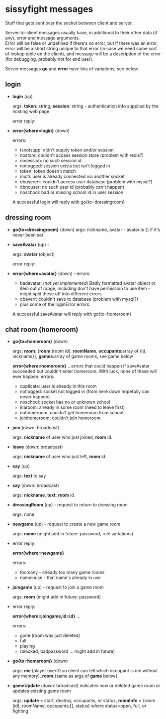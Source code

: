 # sissyfight messages

Stuff that gets sent over the socket between client and server.  

Server-to-client messages usually have, in additional to their other data (if any), error and message arguments.  
Error will be false or undefined if there's no error, but if there was an error, error will be a short string 
unique to that error (in case we need some sort of lookup table on the client), and message will be a description
of the error (for debugging, probably not for end user).

Server messages **go** and **error** have lots of variations, see below.

## login

*	**login** (up)

	args: **token**: string, **session**: string - authentication info supplied by the hosting web page
	
	error reply:
	
*	**error{where=login}** (down)

	errors:
	* tsnotsupp: didn't supply token and/or session
	* nostore: couldn't access session store (problem with redis?)
	* nosession: no such session id
	* notlogged: session exists but isn't logged in
	* token: token doesn't match
	* multi: user is already connected via another socket
	* dbusererr: couldn't access user database (problem with mysql?)
	* dbnouser: no such user id (probably can't happen)
	* noschool: bad or missing school id in user session
	
	A successful login will reply with go{to=dressingroom}
	
## dressing room

*	**go{to=dressingroom}** (down)
	args: nickname, avatar - avatar is {} if it's never been set
	
*	**saveAvatar** (up) -

	args: **avatar** (object)
	
	error reply:

*	**error{where=avatar}** (down) -
	errors:
	* badavatar: (*not yet implemented*) Badly formatted avatar object or item out of range, including don't have permission to use item - might split these off into different errors
	* dbaverr: couldn't save to database (problem with mysql?)
	* plus some of the loginError errors.
	
	A successful saveAvatar will reply with go{to=homeroom}

## chat room (homeroom)
	
*	**go{to=homeroom}** (down)

	args: **room**: {**room** (room id), **roomName**, **occupants**:array of {id, nickname}}, **games**:array of game rooms, see game below
	
	**error{where=homeroom}** ...errors that could happen if saveAvatar succeeded but couldn't enter homeroom. With luck, none of these will ever happen.
	errors:
	* duplicate: user is already in this room
	* notlogged: socket not logged in (from here down hopefully can never happen)
	* noschool: socket has no or unknown school	
	* inaroom: already in some room (need to leave first)
	* nohomeroom: couldn't get homeroom from school
	* joinhomeroom: couldn't join homeroom
	

*	**join** (down: broadcast)

	args: **nickname** of user who just joined, **room** id.
	
*	**leave** (down: broadcast)

	args: **nickname** of user who just left, **room** id.
	
*	**say**	(up)

	args: **text** to say
	
*	**say** (down: broadcast)

	args: **nickname**, **text**, **room** id.

*	**dressingRoom** (up) - request to return to dressing room

	args: none
	
*	**newgame** (up) - request to create a new game room
	
	args: **name** (might add in future: password, rule variations)
	
* 	error reply:

	**error{where=newgame}**
	
	errors:
	* toomany	- already too many game rooms
	* nameinuse	- that name's already in use
	
	
*	**joingame** (up) - request to join a game room

	args: **room** (might add in future: password)
	
*	error reply:	

	**error{where=joingame,id=id}** ...
	
	errors:
	* gone (room was just deleted)
	* full
	* playing
	* (blocked, badpassword ... might add in future)
	
*	**go{to=homeroom}** (down)

	args: **me** (player userID so client can tell which occupant is me without any memory), **room**:{same as args of **game** below}
	
*	**gameUpdate** (down: broadcast) indicates new or deleted game room or updates existing game room

	args: **update** = start, destroy, occupants, or status,
	**roomInfo** = {room (id), roomName, occupants:[], status} where status=open, full, or fighting



